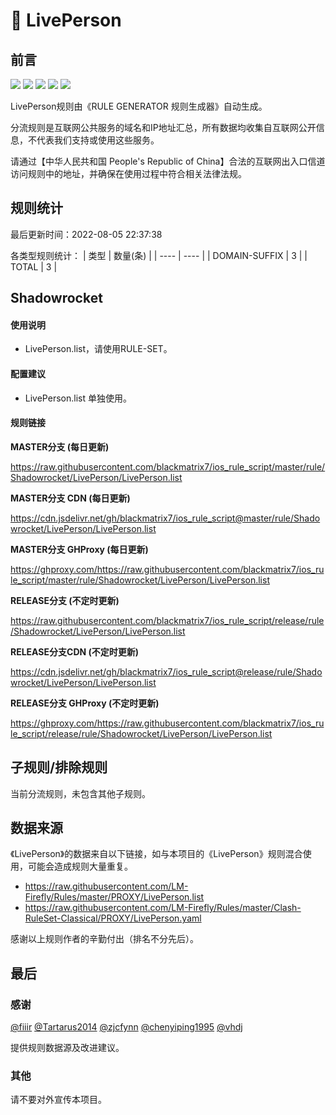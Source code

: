 # 🧸 LivePerson

## 前言

![](https://shields.io/badge/-移除重复规则-ff69b4) ![](https://shields.io/badge/-DOMAIN与DOMAIN--SUFFIX合并-green) ![](https://shields.io/badge/-DOMAIN--SUFFIX间合并-critical) ![](https://shields.io/badge/-DOMAIN--SUFFIX与DOMAIN--KEYWORD合并-blue) ![](https://shields.io/badge/-IP--CIDR(6)合并-blueviolet) 

LivePerson规则由《RULE GENERATOR 规则生成器》自动生成。

分流规则是互联网公共服务的域名和IP地址汇总，所有数据均收集自互联网公开信息，不代表我们支持或使用这些服务。

请通过【中华人民共和国 People's Republic of China】合法的互联网出入口信道访问规则中的地址，并确保在使用过程中符合相关法律法规。

## 规则统计

最后更新时间：2022-08-05 22:37:38

各类型规则统计：
| 类型 | 数量(条)  | 
| ---- | ----  |
| DOMAIN-SUFFIX | 3  | 
| TOTAL | 3  | 


## Shadowrocket 

#### 使用说明
- LivePerson.list，请使用RULE-SET。

#### 配置建议
- LivePerson.list 单独使用。

#### 规则链接
**MASTER分支 (每日更新)**

https://raw.githubusercontent.com/blackmatrix7/ios_rule_script/master/rule/Shadowrocket/LivePerson/LivePerson.list

**MASTER分支 CDN (每日更新)**

https://cdn.jsdelivr.net/gh/blackmatrix7/ios_rule_script@master/rule/Shadowrocket/LivePerson/LivePerson.list

**MASTER分支 GHProxy (每日更新)**

https://ghproxy.com/https://raw.githubusercontent.com/blackmatrix7/ios_rule_script/master/rule/Shadowrocket/LivePerson/LivePerson.list

**RELEASE分支 (不定时更新)**

https://raw.githubusercontent.com/blackmatrix7/ios_rule_script/release/rule/Shadowrocket/LivePerson/LivePerson.list

**RELEASE分支CDN (不定时更新)**

https://cdn.jsdelivr.net/gh/blackmatrix7/ios_rule_script@release/rule/Shadowrocket/LivePerson/LivePerson.list

**RELEASE分支 GHProxy (不定时更新)**

https://ghproxy.com/https://raw.githubusercontent.com/blackmatrix7/ios_rule_script/release/rule/Shadowrocket/LivePerson/LivePerson.list

## 子规则/排除规则


当前分流规则，未包含其他子规则。

## 数据来源

《LivePerson》的数据来自以下链接，如与本项目的《LivePerson》规则混合使用，可能会造成规则大量重复。

- https://raw.githubusercontent.com/LM-Firefly/Rules/master/PROXY/LivePerson.list
- https://raw.githubusercontent.com/LM-Firefly/Rules/master/Clash-RuleSet-Classical/PROXY/LivePerson.yaml


感谢以上规则作者的辛勤付出（排名不分先后）。

## 最后

### 感谢

[@fiiir](https://github.com/fiiir) [@Tartarus2014](https://github.com/Tartarus2014) [@zjcfynn](https://github.com/zjcfynn) [@chenyiping1995](https://github.com/chenyiping1995) [@vhdj](https://github.com/vhdj)

提供规则数据源及改进建议。

### 其他

请不要对外宣传本项目。